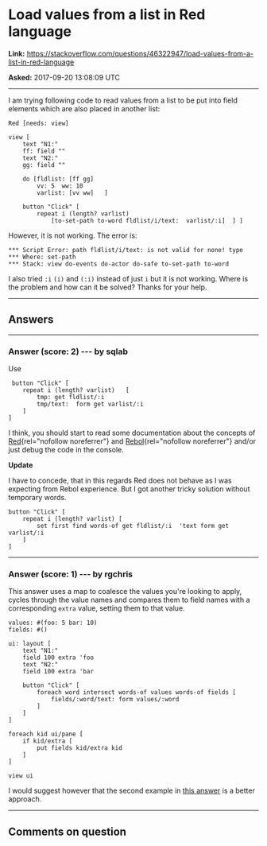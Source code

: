# Load values from a list in Red language

**Link:**
<https://stackoverflow.com/questions/46322947/load-values-from-a-list-in-red-language>

**Asked:** 2017-09-20 13:08:09 UTC

------------------------------------------------------------------------

I am trying following code to read values from a list to be put into
field elements which are also placed in another list:

    Red [needs: view]

    view [
        text "N1:"
        ff: field ""
        text "N2:"
        gg: field ""

        do [fldlist: [ff gg] 
            vv: 5  ww: 10
            varlist: [vv ww]   ]

        button "Click" [
            repeat i (length? varlist) 
                [to-set-path to-word fldlist/i/text:  varlist/:i]  ] ]

However, it is not working. The error is:

    *** Script Error: path fldlist/i/text: is not valid for none! type
    *** Where: set-path
    *** Stack: view do-events do-actor do-safe to-set-path to-word 

I also tried `:i` `(i)` and `(:i)` instead of just `i` but it is not
working. Where is the problem and how can it be solved? Thanks for your
help.

------------------------------------------------------------------------

## Answers

------------------------------------------------------------------------

### Answer (score: 2) --- by sqlab

Use

     button "Click" [
        repeat i (length? varlist)   [
            tmp: get fldlist/:i
            tmp/text:  form get varlist/:i
        ]  
    ]

I think, you should start to read some documentation about the concepts
of
[Red](http://www.red-lang.org/p/documentation.html){rel="nofollow noreferrer"}
and [Rebol](http://www.rebol.com/docs.html){rel="nofollow noreferrer"}
and/or just debug the code in the console.

**Update**

I have to concede, that in this regards Red does not behave as I was
expecting from Rebol experience. But I got another tricky solution
without temporary words.

    button "Click" [
        repeat i (length? varlist) [
            set first find words-of get fldlist/:i  'text form get varlist/:i
        ]  
    ] 

------------------------------------------------------------------------

### Answer (score: 1) --- by rgchris

This answer uses a map to coalesce the values you\'re looking to apply,
cycles through the value names and compares them to field names with a
corresponding `extra` value, setting them to that value.

    values: #(foo: 5 bar: 10)
    fields: #()

    ui: layout [
        text "N1:"
        field 100 extra 'foo
        text "N2:"
        field 100 extra 'bar

        button "Click" [
            foreach word intersect words-of values words-of fields [
                fields/:word/text: form values/:word
            ]
        ]
    ]

    foreach kid ui/pane [
        if kid/extra [
            put fields kid/extra kid
        ]
    ]

    view ui

I would suggest however that the second example in [this
answer](https://stackoverflow.com/a/46354461/292969) is a better
approach.

------------------------------------------------------------------------

## Comments on question
